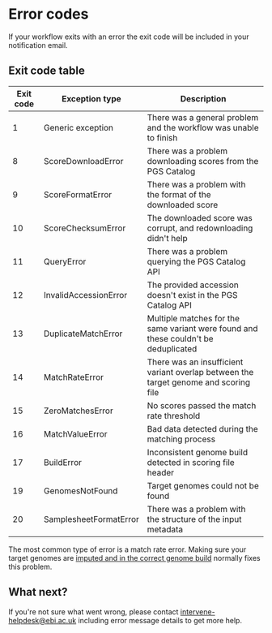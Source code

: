 # Error codes

If your workflow exits with an error the exit code will be included in your notification email.

## Exit code table

| Exit code | Exception type         | Description                                                                          |
|-----------|------------------------|--------------------------------------------------------------------------------------|
| 1         | Generic exception      | There was a general problem and the workflow was unable to finish                    |
| 8         | ScoreDownloadError     | There was a problem downloading scores from the PGS Catalog                          |
| 9         | ScoreFormatError       | There was a problem with the format of the downloaded score                          |
| 10        | ScoreChecksumError     | The downloaded score was corrupt, and redownloading didn't help                      |
| 11        | QueryError             | There was a problem querying the PGS Catalog API                                     |
| 12        | InvalidAccessionError  | The provided accession doesn't exist in the PGS Catalog API                          |
| 13        | DuplicateMatchError    | Multiple matches for the same variant were found and these couldn't be deduplicated  |
| 14        | MatchRateError         | There was an insufficient variant overlap between the target genome and scoring file |
| 15        | ZeroMatchesError       | No scores passed the match rate threshold                                            |
| 16        | MatchValueError        | Bad data detected during the matching process                                        |
| 17        | BuildError             | Inconsistent genome build detected in scoring file header                            |
| 19        | GenomesNotFound        | Target genomes could not be found                                                    |
| 20        | SamplesheetFormatError | There was a problem with the structure of the input metadata                         |

The most common type of error is a match rate error. Making sure your target genomes are [imputed and in the correct genome build](https://pgsc-calc.readthedocs.io/en/latest/explanation/match.html) normally fixes this problem.

## What next?

If you're not sure what went wrong, please contact intervene-helpdesk@ebi.ac.uk including error message details to get more help.
